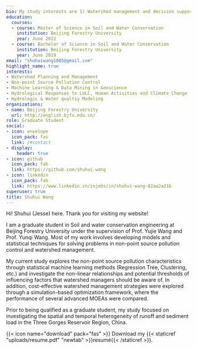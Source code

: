 ```yaml
---
bio: My study interests are 1) Watershed management and decision support for non-point source pollution control; 2) Machine Learning and Data Mining in Geoscience (e.g., simulation-based optimization framework, fuzzy programming, surrogate modeling); 3）Hydrological responses to LULC, human activities and climate change; 4) Hydrological/ waters quality models (HWQ) models 
education:
  courses:
  - course: Master of Science in Soil and Water Conservation
    institution: Beijing Forestry University
    year: June 2022
  - course: Bachelor of Science in Soil and Water Conservation
    institution: Beijing Forestry University
    year: June 2019
email: "shuhuiwang1005@gmail.com"
highlight_name: true
interests:
- Watershed Planning and Management
- Non-point Source Pollution Control
- Machine Learning & Data Mining in Geoscience
- Hydrological Responses to LULC, Human Activities and Climate Change 
- Hydrologic & Water qualtiy Modeling 
organizations:
- name: Beijing Forestry University
  url: http://english.bjfu.edu.cn/
role: Graduate Student
social:
- icon: envelope
  icon_pack: fas
  link: /#contact
- display:
    header: true
- icon: github
  icon_pack: fab
  link: https://github.com/shuhui-wang
- icon: linkedin
  icon_pack: fab
  link: https://www.linkedin.cn/injobs/in/shuhui-wang-82aa2a21b
superuser: true
title: Shuhui Wang
---
```


Hi! Shuhui (Jesse) here. Thank you for visiting my website!

I am a graduate student in Soil and water conservation engineering at Beijing Forestry University under the supervision of Prof. Yujie Wang and Prof. Yunqi Wang. Most of my work involves developing models and statistical techniques for solving problems in non-point source pollution control and watershed management.

My current study explores the non-point source pollution characteristics through statistical machine learning methods (Regression Tree, Clustering, etc.) and investigate the non-linear relationships and potential thresholds of influencing factors that watershed managers should be aware of. In addition, cost-effective watershed management strategies were explored through a simulation-based optimization framework, where the performance of several advanced MOEAs were compared.

Prior to being qualified as a graduate student, my study focused on investigating the spatial and temporal heterogeneity of runoff and sediment load in the Three Gorges Reservoir Region, China.






{{< icon name="download" pack="fas" >}} Download my {{< staticref "uploads/resume.pdf" "newtab" >}}resumé{{< /staticref >}}.
